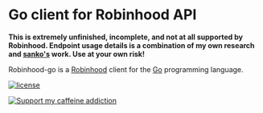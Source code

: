 # Go client for Robinhood API

**This is extremely unfinished, incomplete, and not at all supported by Robinhood. Endpoint usage details is a combination of my own research and [sanko's](https://github.com/sanko/Robinhood) work. Use at your own risk!**

Robinhood-go is a [Robinhood](https://robinhood.com/) client for the [Go](http://www.golang.org/) programming language.

[![license](http://img.shields.io/badge/license-MIT-red.svg?style=flat)](https://raw.githubusercontent.com/FryDay/robinhood-go/master/LICENSE)

<a href="https://www.buymeacoffee.com/fryday" target="_blank"><img src="https://www.buymeacoffee.com/assets/img/custom_images/black_img.png" alt="Support my caffeine addiction" style="height: auto !important;width: auto !important;" ></a>
